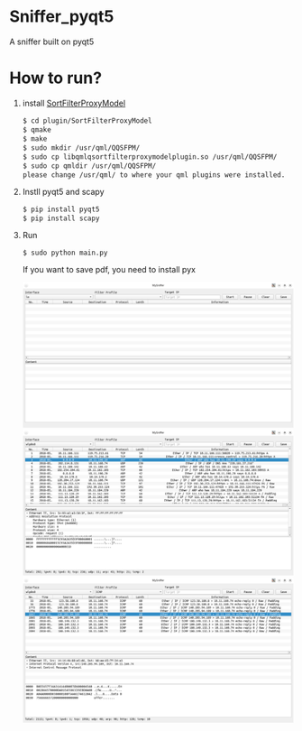 # Sniffer_pyqt5
A sniffer built on pyqt5
# How to run?
1. install [SortFilterProxyModel](https://github.com/oKcerG/SortFilterProxyModel/issues/37)
    ```shell
    $ cd plugin/SortFilterProxyModel
    $ qmake
    $ make
    $ sudo mkdir /usr/qml/QQSFPM/
    $ sudo cp libqmlqsortfilterproxymodelplugin.so /usr/qml/QQSFPM/
    $ sudo cp qmldir /usr/qml/QQSFPM/
    please change /usr/qml/ to where your qml plugins were installed. 
    ```
    
2. Instll pyqt5 and scapy 
    ``` shell
    $ pip install pyqt5
    $ pip install scapy
    ```
    
3. Run
    ```shell
    $ sudo python main.py
    ```
    If you want to save pdf, you need to install pyx

    ![MainWindow](readmepics/MainWindow.png)
    ![Start](readmepics/Start.png)
    ![ICMP](readmepics/ICMP.png)